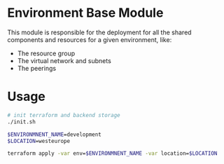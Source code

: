 # Environment Base Module

This module is responsible for the deployment for all the shared components and resources for a given environment, like:

- The resource group
- The virtual network and subnets
- The peerings

# Usage

```bash
# init terraform and backend storage
./init.sh

$ENVIRONMNENT_NAME=development
$LOCATION=westeurope

terraform apply -var env=$ENVIRONMNENT_NAME -var location=$LOCATION
```